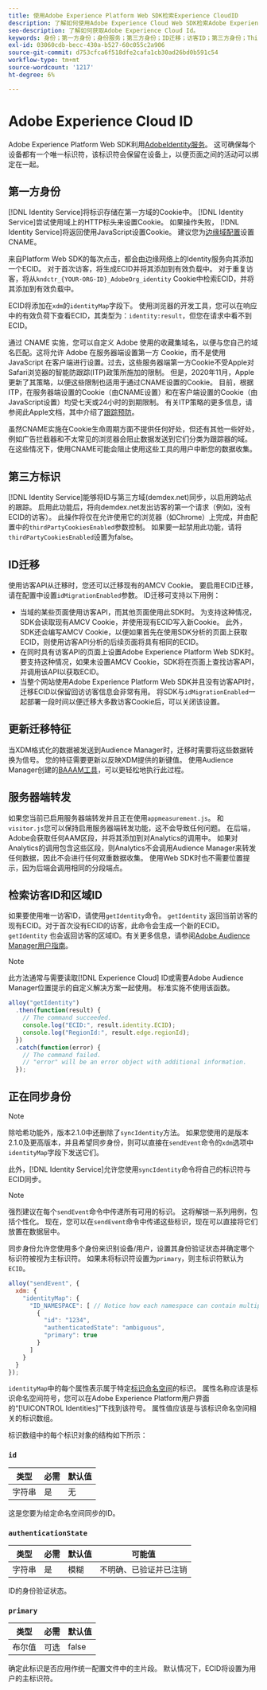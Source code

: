 ```yaml
---
title: 使用Adobe Experience Platform Web SDK检索Experience CloudID
description: 了解如何使用Adobe Experience Cloud Web SDK检索Adobe Experience Platform ID(ECID)。
seo-description: 了解如何获取Adobe Experience Cloud Id。
keywords: 身份；第一方身份；身份服务；第三方身份；ID迁移；访客ID；第三方身份；ThirdPartyCookiesEnabled;idMigrationEnabled;getIdentity；同步身份；sendEvent;identityMap；主；EID；身份命名空间；命名空间ID;authenticationState;hashEnabled;
exl-id: 03060cdb-becc-430a-b527-60c055c2a906
source-git-commit: d753cfca6f518dfe2cafa1cb30ad26bd0b591c54
workflow-type: tm+mt
source-wordcount: '1217'
ht-degree: 6%

---
```


# Adobe Experience Cloud ID

Adobe Experience Platform Web SDK利用[AdobeIdentity服务](../../identity-service/ecid.md)。 这可确保每个设备都有一个唯一标识符，该标识符会保留在设备上，以便页面之间的活动可以绑定在一起。

## 第一方身份

[!DNL Identity Service]将标识存储在第一方域的Cookie中。 [!DNL Identity Service]尝试使用域上的HTTP标头来设置Cookie。 如果操作失败， [!DNL Identity Service]将返回使用JavaScript设置Cookie。 建议您为[边缘域配置](../fundamentals/configuring-the-sdk.md#edgeConfigId)设置CNAME。

来自Platform Web SDK的每次点击，都会由边缘网络上的Identity服务向其添加一个ECID。 对于首次访客，将生成ECID并将其添加到有效负载中。 对于重复访客，将从`kndctr_{YOUR-ORG-ID}_AdobeOrg_identity` Cookie中检索ECID，并将其添加到有效负载中。

ECID将添加在`xdm`的`identityMap`字段下。 使用浏览器的开发工具，您可以在响应中的有效负荷下查看ECID，其类型为：`identity:result`，但您在请求中看不到ECID。

通过 CNAME 实施，您可以自定义 Adobe 使用的收藏集域名，以便与您自己的域名匹配。这将允许 Adobe 在服务器端设置第一方 Cookie，而不是使用 JavaScript 在客户端进行设置。过去，这些服务器端第一方Cookie不受Apple对Safari浏览器的智能防跟踪(ITP)政策所施加的限制。 但是，2020年11月，Apple更新了其策略，以便这些限制也适用于通过CNAME设置的Cookie。 目前，根据ITP，在服务器端设置的Cookie（由CNAME设置）和在客户端设置的Cookie（由JavaScript设置）均受七天或24小时的到期限制。 有关ITP策略的更多信息，请参阅此Apple文档，其中介绍了[跟踪预防](https://webkit.org/tracking-prevention/#intelligent-tracking-prevention-itp)。

虽然CNAME实施在Cookie生命周期方面不提供任何好处，但还有其他一些好处，例如广告拦截器和不太常见的浏览器会阻止数据发送到它们分类为跟踪器的域。 在这些情况下，使用CNAME可能会阻止使用这些工具的用户中断您的数据收集。

## 第三方标识

[!DNL Identity Service]能够将ID与第三方域(demdex.net)同步，以启用跨站点的跟踪。 启用此功能后，将向demdex.net发出访客的第一个请求（例如，没有ECID的访客）。 此操作将仅在允许使用它的浏览器（如Chrome）上完成，并由配置中的`thirdPartyCookiesEnabled`参数控制。 如果要一起禁用此功能，请将`thirdPartyCookiesEnabled`设置为false。

## ID迁移

使用访客API从迁移时，您还可以迁移现有的AMCV Cookie。 要启用ECID迁移，请在配置中设置`idMigrationEnabled`参数。 ID迁移可支持以下用例：

* 当域的某些页面使用访客API，而其他页面使用此SDK时。 为支持这种情况，SDK会读取现有AMCV Cookie，并使用现有ECID写入新Cookie。 此外，SDK还会编写AMCV Cookie，以便如果首先在使用SDK分析的页面上获取ECID，则使用访客API分析的后续页面将具有相同的ECID。
* 在同时具有访客API的页面上设置Adobe Experience Platform Web SDK时。 要支持这种情况，如果未设置AMCV Cookie，SDK将在页面上查找访客API，并调用该API以获取ECID。
* 当整个网站使用Adobe Experience Platform Web SDK并且没有访客API时，迁移ECID以保留回访访客信息会非常有用。 将SDK与`idMigrationEnabled`一起部署一段时间以便迁移大多数访客Cookie后，可以关闭该设置。

## 更新迁移特征

当XDM格式化的数据被发送到Audience Manager时，迁移时需要将这些数据转换为信号。 您的特征需要更新以反映XDM提供的新键值。 使用Audience Manager创建的[BAAAM工具](https://experienceleague.adobe.com/docs/audience-manager/user-guide/reference/bulk-management-tools/bulk-management-intro.html#getting-started-with-bulk-management)，可以更轻松地执行此过程。

## 服务器端转发

如果您当前已启用服务器端转发并且正在使用`appmeasurement.js`。 和`visitor.js`您可以保持启用服务器端转发功能，这不会导致任何问题。 在后端，Adobe会获取任何AAM区段，并将其添加到对Analytics的调用中。 如果对Analytics的调用包含这些区段，则Analytics不会调用Audience Manager来转发任何数据，因此不会进行任何双重数据收集。 使用Web SDK时也不需要位置提示，因为后端会调用相同的分段端点。

## 检索访客ID和区域ID

如果要使用唯一访客ID，请使用`getIdentity`命令。 `getIdentity` 返回当前访客的现有ECID。对于首次没有ECID的访客，此命令会生成一个新的ECID。 `getIdentity` 也会返回访客的区域ID。有关更多信息，请参阅[Adobe Audience Manager用户指南](https://experienceleague.adobe.com/docs/audience-manager/user-guide/api-and-sdk-code/dcs/dcs-api-reference/dcs-regions.html)。

>[!NOTE]
>
>此方法通常与需要读取[!DNL Experience Cloud] ID或需要Adobe Audience Manager位置提示的自定义解决方案一起使用。 标准实施不使用该函数。

```javascript
alloy("getIdentity")
  .then(function(result) {
    // The command succeeded.
    console.log("ECID:", result.identity.ECID);
    console.log("RegionId:", result.edge.regionId);
  })
  .catch(function(error) {
    // The command failed.
    // "error" will be an error object with additional information.
  });
```

## 正在同步身份

>[!NOTE]
>
>除哈希功能外，版本2.1.0中还删除了`syncIdentity`方法。 如果您使用的是版本2.1.0及更高版本，并且希望同步身份，则可以直接在`sendEvent`命令的`xdm`选项中`identityMap`字段下发送它们。

此外，[!DNL Identity Service]允许您使用`syncIdentity`命令将自己的标识符与ECID同步。

>[!NOTE]
>
>强烈建议在每个`sendEvent`命令中传递所有可用的标识。 这将解锁一系列用例，包括个性化。 现在，您可以在`sendEvent`命令中传递这些标识，现在可以直接将它们放置在数据层中。

同步身份允许您使用多个身份来识别设备/用户，设置其身份验证状态并确定哪个标识符被视为主标识符。 如果未将标识符设置为`primary`，则主标识符默认为`ECID`。

```javascript
alloy("sendEvent", {
  xdm: {
    "identityMap": {
      "ID_NAMESPACE": [ // Notice how each namespace can contain multiple identifiers.
        {
          "id": "1234",
          "authenticatedState": "ambiguous",
          "primary": true
        }
      ]
    }
  }
});
```

`identityMap`中的每个属性表示属于特定[标识命名空间](../../identity-service/namespaces.md)的标识。 属性名称应该是标识命名空间符号，您可以在Adobe Experience Platform用户界面的“[!UICONTROL Identities]”下找到该符号。 属性值应该是与该标识命名空间相关的标识数组。

标识数组中的每个标识对象的结构如下所示：

### `id`

| **类型** | **必需** | **默认值** |
| -------- | ------------ | ----------------- |
| 字符串 | 是 | 无 |

这是您要为给定命名空间同步的ID。

### `authenticationState`

| **类型** | **必需** | **默认值** | **可能值** |
| -------- | ------------ | ----------------- | ------------------------------------ |
| 字符串 | 是 | 模糊 | 不明确、已验证并已注销 |

ID的身份验证状态。

### `primary`

| **类型** | **必需** | **默认值** |
| -------- | ------------ | ----------------- |
| 布尔值 | 可选 | false |

确定此标识是否应用作统一配置文件中的主片段。 默认情况下，ECID将设置为用户的主标识符。
